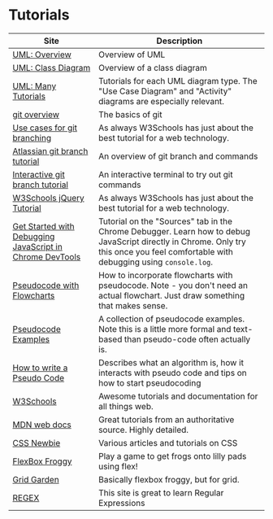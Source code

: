 # Tutorials

| Site                                                                                                                           | Description                                                                                                                                                                         |
| ------------------------------------------------------------------------------------------------------------------------------ | ----------------------------------------------------------------------------------------------------------------------------------------------------------------------------------- |
| [UML: Overview](https://sparxsystems.com/resources/tutorials/uml/part1.html)                                                   | Overview of UML                                                                                                                                                                     |
| [UML: Class Diagram](https://www.visual-paradigm.com/guide/uml-unified-modeling-language/uml-class-diagram-tutorial/)          | Overview of a class diagram                                                                                                                                                         |
| [UML: Many Tutorials](https://www.tutorialspoint.com/uml/index.htm)                                                            | Tutorials for each UML diagram type. The "Use Case Diagram" and "Activity" diagrams are especially relevant.                                                                        |
| [git overview](https://rogerdudler.github.io/git-guide/)                                                                       | The basics of git                                                                                                                                                                   |
| [Use cases for git branching](https://thenewstack.io/dont-mess-with-the-master-working-with-branches-in-git-and-github/)       | As always W3Schools has just about the best tutorial for a web technology.                                                                                                          |
| [Atlassian git branch tutorial](https://www.atlassian.com/git/tutorials/using-branches)                                        | An overview of git branch and commands                                                                                                                                              |
| [Interactive git branch tutorial](https://learngitbranching.js.org)                                                            | An interactive terminal to try out git commands                                                                                                                                     |
| [W3Schools jQuery Tutorial](https://www.w3schools.com/jquery/)                                                                 | As always W3Schools has just about the best tutorial for a web technology.                                                                                                          |
| [Get Started with Debugging JavaScript in Chrome DevTools](https://developers.google.com/web/tools/chrome-devtools/javascript) | Tutorial on the "Sources" tab in the Chrome Debugger. Learn how to debug JavaScript directly in Chrome. Only try this once you feel comfortable with debugging using `console.log`. |
| [Pseudocode with Flowcharts](https://www.cs.uic.edu/~jbell/CourseNotes/ProgrammingConcepts/DevelopmentTools.html)              | How to incorporate flowcharts with pseudocode. Note - you don't need an actual flowchart. Just draw something that makes sense.                                                     |
| [Pseudocode Examples](https://www.unf.edu/~broggio/cop2221/2221pseu.htm)                                                       | A collection of pseudocode examples. Note this is a little more formal and text-based than pseudo-code often actually is.                                                           |
| [How to write a Pseudo Code](https://www.geeksforgeeks.org/how-to-write-a-pseudo-code/)                                        | Describes what an algorithm is, how it interacts with pseudo code and tips on how to start pseudocoding                                                                             |
| [W3Schools](https://www.w3schools.com/html/)                                                                                   | Awesome tutorials and documentation for all things web.                                                                                                                             |
| [MDN web docs](https://developer.mozilla.org/en-US/docs/Learn/HTML)                                                            | Great tutorials from an authoritative source. Highly detailed.                                                                                                                      |
| [CSS Newbie](https://cssnewbie.com/)                                                                                           | Various articles and tutorials on CSS                                                                                                                                               |
| [FlexBox Froggy](https://flexboxfroggy.com/)                                                                                   | Play a game to get frogs onto lilly pads using flex!                                                                                                                                |  |
| [Grid Garden](https://cssgridgarden.com/)                                                                                      | Basically flexbox froggy, but for grid.                                                                                                                                             |
| [REGEX](https://regexone.com/)                                                                                                 | This site is great to learn Regular Expressions                                                                                                                                     |
